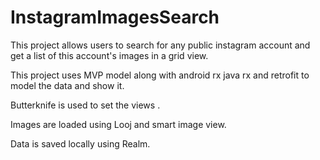 # InstagramImagesSearch

This project allows users to search for any public instagram account and get a list of this account's images in a grid view.

This project uses MVP model along with android rx java rx and retrofit to model the data and show it.

Butterknife is used to set the views .

Images are loaded using Looj and smart image view.

Data is saved locally using Realm.
